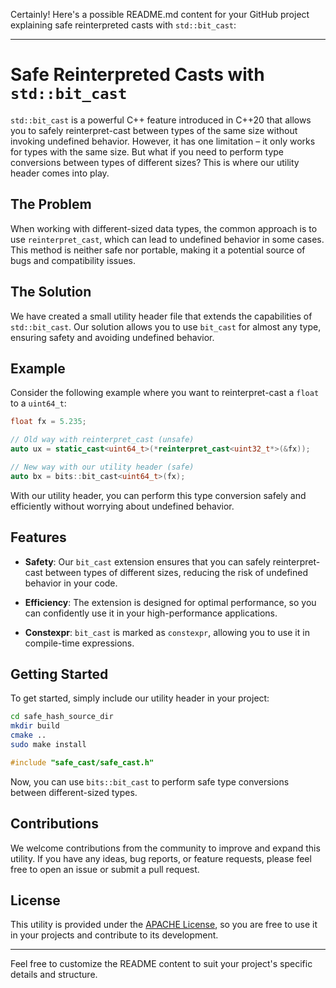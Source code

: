 Certainly! Here's a possible README.md content for your GitHub project explaining safe reinterpreted casts with `std::bit_cast`:

---

# Safe Reinterpreted Casts with `std::bit_cast`

`std::bit_cast` is a powerful C++ feature introduced in C++20 that allows you to safely reinterpret-cast between types of the same size without invoking undefined behavior. However, it has one limitation – it only works for types with the same size. But what if you need to perform type conversions between types of different sizes? This is where our utility header comes into play.

## The Problem

When working with different-sized data types, the common approach is to use `reinterpret_cast`, which can lead to undefined behavior in some cases. This method is neither safe nor portable, making it a potential source of bugs and compatibility issues.

## The Solution

We have created a small utility header file that extends the capabilities of `std::bit_cast`. Our solution allows you to use `bit_cast` for almost any type, ensuring safety and avoiding undefined behavior.

## Example

Consider the following example where you want to reinterpret-cast a `float` to a `uint64_t`:

```cpp
float fx = 5.235;

// Old way with reinterpret_cast (unsafe)
auto ux = static_cast<uint64_t>(*reinterpret_cast<uint32_t*>(&fx));

// New way with our utility header (safe)
auto bx = bits::bit_cast<uint64_t>(fx);
```

With our utility header, you can perform this type conversion safely and efficiently without worrying about undefined behavior.

## Features

- **Safety**: Our `bit_cast` extension ensures that you can safely reinterpret-cast between types of different sizes, reducing the risk of undefined behavior in your code.

- **Efficiency**: The extension is designed for optimal performance, so you can confidently use it in your high-performance applications.

- **Constexpr**: `bit_cast` is marked as `constexpr`, allowing you to use it in compile-time expressions.

## Getting Started

To get started, simply include our utility header in your project:
```bash
cd safe_hash_source_dir
mkdir build
cmake ..
sudo make install
```

```cpp
#include "safe_cast/safe_cast.h"
```

Now, you can use `bits::bit_cast` to perform safe type conversions between different-sized types.

## Contributions

We welcome contributions from the community to improve and expand this utility. If you have any ideas, bug reports, or feature requests, please feel free to open an issue or submit a pull request.

## License

This utility is provided under the [APACHE License](LICENSE), so you are free to use it in your projects and contribute to its development.

---

Feel free to customize the README content to suit your project's specific details and structure.

